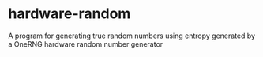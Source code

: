# hardware-random
A program for generating true random numbers using entropy generated by a OneRNG hardware random number generator
